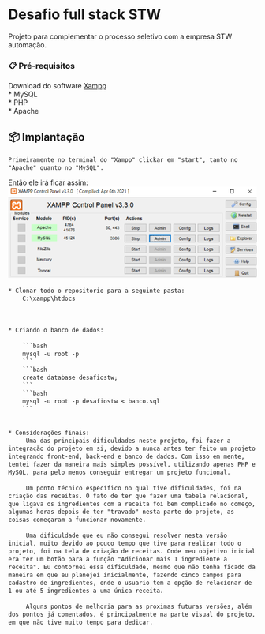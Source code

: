 # Desafio full stack STW

Projeto para complementar o processo seletivo com a empresa STW automação.

### 📋 Pré-requisitos

Download do software [Xampp](https://www.apachefriends.org/pt_br/index.html) <br>
    * MySQL <br>
    * PHP <br>
    * Apache <br>

## 📦 Implantação

    Primeiramente no terminal do "Xampp" clickar em "start", tanto no "Apache" quanto no "MySQL".
Então ele irá ficar assim: <br>
![](Imagens/xampp.png)



    * Clonar todo o repositorio para a seguinte pasta:
        C:\xampp\htdocs



    * Criando o banco de dados:

        ```bash
        mysql -u root -p
        ```
        ```bash
        create database desafiostw;
        ```
        ```bash
        mysql -u root -p desafiostw < banco.sql
        ```


    * Considerações finais:
         Uma das principais dificuldades neste projeto, foi fazer a integração do projeto em si, devido a nunca antes ter feito um projeto integrando front-end, back-end e banco de dados. Com isso em mente, tentei fazer da maneira mais simples possível, utilizando apenas PHP e MySQL, para pelo menos conseguir entregar um projeto funcional.

         Um ponto técnico específico no qual tive dificuldades, foi na criação das receitas. O fato de ter que fazer uma tabela relacional, que ligava os ingredientes com a receita foi bem complicado no começo, algumas horas depois de ter "travado" nesta parte do projeto, as coisas começaram a funcionar novamente.

         Uma dificuldade que eu não consegui resolver nesta versão inicial, muito devido ao pouco tempo que tive para realizar todo o projeto, foi na tela de criação de receitas. Onde meu objetivo inicial era ter um botão para a função "Adicionar mais 1 ingrediente a receita". Eu contornei essa dificuldade, mesmo que não tenha ficado da maneira em que eu planejei inicialmente, fazendo cinco campos para cadastro de ingredientes, onde o usuario tem a opção de relacionar de 1 ou até 5 ingredientes a uma única receita.

         Alguns pontos de melhoria para as proximas futuras versões, além dos pontos já comentados, é principalmente na parte visual do projeto, em que não tive muito tempo para dedicar.
